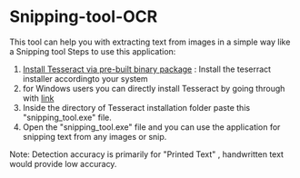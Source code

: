 # Snipping-tool-OCR
This tool can help you with extracting text from images in a simple way like a Snipping tool
Steps to use this application:
1.  [Install Tesseract via pre-built binary package](https://tesseract-ocr.github.io/tessdoc/Installation.html) : Install the teserract installer accordingto your system
2.  for Windows users you can directly install Tesseract by going through with [link](https://sourceforge.net/projects/tesseract-ocr-alt/files/)
3.  Inside the directory of Tesseract installation folder paste this "snipping_tool.exe" file.
4.  Open the "snipping_tool.exe" file and you can use the application for snipping text from any images or snip.


Note: Detection accuracy is primarily for "Printed Text" , handwritten text would provide low accuracy.
